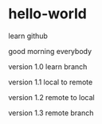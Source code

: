 # hello-world
learn github



good morning everybody


version 1.0
learn branch

version 1.1
local to remote

version 1.2
remote to local

version 1.3
remote branch

